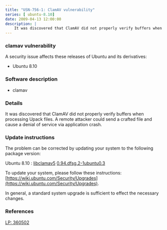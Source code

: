 ```yaml
---
title: "USN-756-1: ClamAV vulnerability"
series: [ ubuntu-8.10]
date: 2009-04-13 12:00:00
description: |
    It was discovered that ClamAV did not properly verify buffers when processing Upack files. A remote attacker could send a crafted file and cause a denial of service via application crash. 
--- 
```

 
### clamav vulnerability

A security issue affects these releases of Ubuntu and its derivatives:

* Ubuntu 8.10

### Software description

* clamav 

### Details

It was discovered that ClamAV did not properly verify buffers when processing Upack files. A remote attacker could send a crafted file and cause a denial of service via application crash. 

### Update instructions

The problem can be corrected by updating your system to the following package version:

Ubuntu 8.10
 : [libclamav5](https://launchpad.net/ubuntu/+source/clamav) <span> [0.94.dfsg.2-1ubuntu0.3](https://launchpad.net/ubuntu/+source/clamav/0.94.dfsg.2-1ubuntu0.3) </span> 

To update your system, please follow these instructions: [https://wiki.ubuntu.com/Security/Upgrades](https://wiki.ubuntu.com/Security/Upgrades).

In general, a standard system upgrade is sufficient to effect the necessary changes. 

### References

 [LP: 360502](https://launchpad.net/bugs/360502)
 
